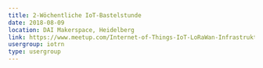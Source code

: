 ```yaml
---
title: 2-Wöchentliche IoT-Bastelstunde
date: 2018-08-09
location: DAI Makerspace, Heidelberg
link: https://www.meetup.com/Internet-of-Things-IoT-LoRaWan-Infrastruktur-4-RheinNeckar/events/253144626/
usergroup: iotrn
type: usergroup
---
```

